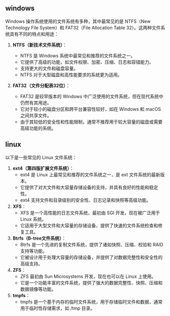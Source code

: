## windows
Windows 操作系统使用的文件系统有多种，其中最常见的是 NTFS（New Technology File System）和 FAT32（File Allocation Table 32）。这两种文件系统具有不同的特点和用途：

1. **NTFS（新技术文件系统）**：
    - NTFS 是 Windows 系统中最常见和推荐的文件系统之一。
    - 它提供了高级的功能，如文件权限、加密、压缩、日志和容错能力。
    - 支持更大的文件和磁盘容量。
    - NTFS 对于大型磁盘和高性能要求的系统更为适用。
2. **FAT32（文件分配表32位）**：
    
    - FAT32 是较早版本的 Windows 中广泛使用的文件系统，但在现代系统中仍然有其用途。
    - 它对于较小的磁盘分区和跨平台兼容性较好，如在 Windows 和 macOS 之间共享文件。
    - 由于其较低的安全性和性能限制，通常不推荐用于较大容量的磁盘或需要高级功能的系统。

## linux
以下是一些常见的 Linux 文件系统：
1. **ext4（第四版扩展文件系统）**：
    - ext4 是 Linux 上最常见和推荐的文件系统之一，是 ext 文件系统的最新版本。
    - 它提供了对大文件和大容量存储设备的支持，并具有良好的性能和稳定性。
    - ext4 支持文件和目录级别的安全性、日志记录和快照等高级功能。
2. **XFS**：
    - XFS 是一个高性能的日志文件系统，最初由 SGI 开发，现在被广泛用于 Linux 系统。
    - 它适用于大型文件和大容量的存储设备，提供了快速的文件系统检查和修复工具。
3. **Btrfs（B-tree文件系统）**：
    - Btrfs 是一个先进的复制文件系统，提供了诸如快照、压缩、校验和 RAID 支持等功能。
    - 它被设计用于处理大容量的存储设备，并提供了对数据完整性和安全性的高级支持。
4. **ZFS**：
    - ZFS 最初由 Sun Microsystems 开发，现在也可以在 Linux 上使用。
    - 它是一个功能丰富的文件系统，提供了强大的数据完整性、快照、压缩和数据镜像等功能。
5. **tmpfs**：
    - tmpfs 是一个基于内存的临时文件系统，用于存储临时文件和数据，通常用于临时性存储需求，如 /tmp 目录。